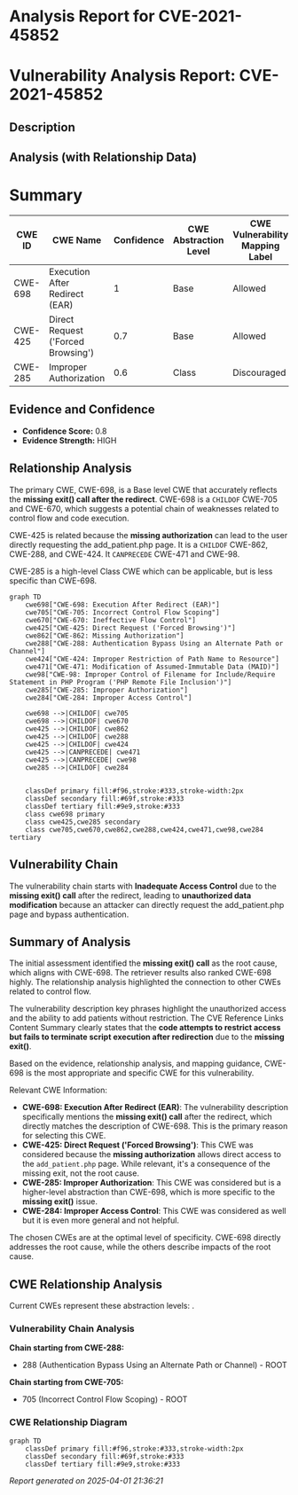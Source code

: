# Analysis Report for CVE-2021-45852

# Vulnerability Analysis Report: CVE-2021-45852

## Description



## Analysis (with Relationship Data)

# Summary
| CWE ID | CWE Name | Confidence | CWE Abstraction Level | CWE Vulnerability Mapping Label | CWE-Vulnerability Mapping Notes |
|---|---|---|---|---|---|
| CWE-698 | Execution After Redirect (EAR) | 1 | Base | Allowed | Primary CWE |
| CWE-425 | Direct Request ('Forced Browsing') | 0.7 | Base | Allowed | Secondary Candidate |
| CWE-285 | Improper Authorization | 0.6 | Class | Discouraged | Secondary Candidate |

## Evidence and Confidence

*   **Confidence Score:** 0.8
*   **Evidence Strength:** HIGH

## Relationship Analysis
The primary CWE, CWE-698, is a Base level CWE that accurately reflects the **missing exit() call after the redirect**. CWE-698 is a `CHILDOF` CWE-705 and CWE-670, which suggests a potential chain of weaknesses related to control flow and code execution.

CWE-425 is related because the **missing authorization** can lead to the user directly requesting the add_patient.php page. It is a `CHILDOF` CWE-862, CWE-288, and CWE-424. It `CANPRECEDE` CWE-471 and CWE-98.

CWE-285 is a high-level Class CWE which can be applicable, but is less specific than CWE-698.

```mermaid
graph TD
    cwe698["CWE-698: Execution After Redirect (EAR)"]
    cwe705["CWE-705: Incorrect Control Flow Scoping"]
    cwe670["CWE-670: Ineffective Flow Control"]
    cwe425["CWE-425: Direct Request ('Forced Browsing')"]
    cwe862["CWE-862: Missing Authorization"]
    cwe288["CWE-288: Authentication Bypass Using an Alternate Path or Channel"]
    cwe424["CWE-424: Improper Restriction of Path Name to Resource"]
    cwe471["CWE-471: Modification of Assumed-Immutable Data (MAID)"]
    cwe98["CWE-98: Improper Control of Filename for Include/Require Statement in PHP Program ('PHP Remote File Inclusion')"]
    cwe285["CWE-285: Improper Authorization"]
    cwe284["CWE-284: Improper Access Control"]
    
    cwe698 -->|CHILDOF| cwe705
    cwe698 -->|CHILDOF| cwe670
    cwe425 -->|CHILDOF| cwe862
    cwe425 -->|CHILDOF| cwe288
    cwe425 -->|CHILDOF| cwe424
    cwe425 -->|CANPRECEDE| cwe471
    cwe425 -->|CANPRECEDE| cwe98
    cwe285 -->|CHILDOF| cwe284
    

    classDef primary fill:#f96,stroke:#333,stroke-width:2px
    classDef secondary fill:#69f,stroke:#333
    classDef tertiary fill:#9e9,stroke:#333
    class cwe698 primary
    class cwe425,cwe285 secondary
    class cwe705,cwe670,cwe862,cwe288,cwe424,cwe471,cwe98,cwe284 tertiary
```

## Vulnerability Chain
The vulnerability chain starts with **Inadequate Access Control** due to the **missing exit() call** after the redirect, leading to **unauthorized data modification** because an attacker can directly request the add_patient.php page and bypass authentication.

## Summary of Analysis
The initial assessment identified the **missing exit() call** as the root cause, which aligns with CWE-698. The retriever results also ranked CWE-698 highly. The relationship analysis highlighted the connection to other CWEs related to control flow.

The vulnerability description key phrases highlight the unauthorized access and the ability to add patients without restriction. The CVE Reference Links Content Summary clearly states that the **code attempts to restrict access but fails to terminate script execution after redirection** due to the **missing exit()**.

Based on the evidence, relationship analysis, and mapping guidance, CWE-698 is the most appropriate and specific CWE for this vulnerability.

Relevant CWE Information:

*   **CWE-698: Execution After Redirect (EAR)**: The vulnerability description specifically mentions the **missing exit() call** after the redirect, which directly matches the description of CWE-698. This is the primary reason for selecting this CWE.
*   **CWE-425: Direct Request ('Forced Browsing')**: This CWE was considered because the **missing authorization** allows direct access to the `add_patient.php` page. While relevant, it's a consequence of the missing exit, not the root cause.
*   **CWE-285: Improper Authorization**: This CWE was considered but is a higher-level abstraction than CWE-698, which is more specific to the **missing exit()** issue.
*   **CWE-284: Improper Access Control**: This CWE was considered as well but it is even more general and not helpful.

The chosen CWEs are at the optimal level of specificity. CWE-698 directly addresses the root cause, while the others describe impacts of the root cause.


## CWE Relationship Analysis

Current CWEs represent these abstraction levels: .


### Vulnerability Chain Analysis

**Chain starting from CWE-288:**
- 288 (Authentication Bypass Using an Alternate Path or Channel) - ROOT


**Chain starting from CWE-705:**
- 705 (Incorrect Control Flow Scoping) - ROOT



### CWE Relationship Diagram

```mermaid
graph TD
    classDef primary fill:#f96,stroke:#333,stroke-width:2px
    classDef secondary fill:#69f,stroke:#333
    classDef tertiary fill:#9e9,stroke:#333
```



*Report generated on 2025-04-01 21:36:21*
